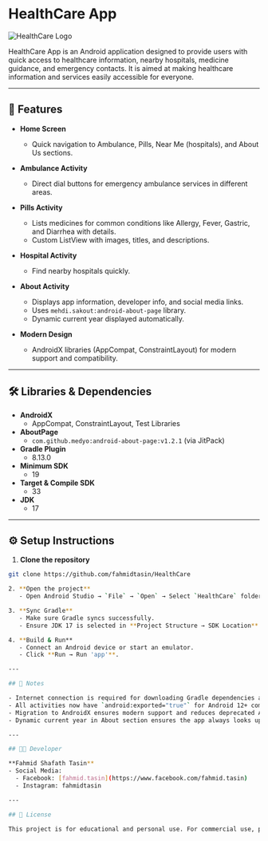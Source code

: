 # HealthCare App

![HealthCare Logo](app/src/main/res/mipmap/ic_launcher.png)

HealthCare App is an Android application designed to provide users with quick access to healthcare information, nearby hospitals, medicine guidance, and emergency contacts. It is aimed at making healthcare information and services easily accessible for everyone.

---

## 🚀 Features

- **Home Screen**
  - Quick navigation to Ambulance, Pills, Near Me (hospitals), and About Us sections.

- **Ambulance Activity**
  - Direct dial buttons for emergency ambulance services in different areas.

- **Pills Activity**
  - Lists medicines for common conditions like Allergy, Fever, Gastric, and Diarrhea with details.
  - Custom ListView with images, titles, and descriptions.

- **Hospital Activity**
  - Find nearby hospitals quickly.

- **About Activity**
  - Displays app information, developer info, and social media links.
  - Uses `mehdi.sakout:android-about-page` library.
  - Dynamic current year displayed automatically.

- **Modern Design**
  - AndroidX libraries (AppCompat, ConstraintLayout) for modern support and compatibility.

---

## 🛠️ Libraries & Dependencies

- **AndroidX**
  - AppCompat, ConstraintLayout, Test Libraries
- **AboutPage**
  - `com.github.medyo:android-about-page:v1.2.1` (via JitPack)
- **Gradle Plugin**
  - 8.13.0
- **Minimum SDK**
  - 19
- **Target & Compile SDK**
  - 33
- **JDK**
  - 17

---

## ⚙️ Setup Instructions

1. **Clone the repository**
```bash
git clone https://github.com/fahmidtasin/HealthCare

2. **Open the project**
   - Open Android Studio → `File` → `Open` → Select `HealthCare` folder.

3. **Sync Gradle**
   - Make sure Gradle syncs successfully.
   - Ensure JDK 17 is selected in **Project Structure → SDK Location**.

4. **Build & Run**
   - Connect an Android device or start an emulator.
   - Click **Run → Run 'app'**.

---

## 🔧 Notes

- Internet connection is required for downloading Gradle dependencies and AboutPage library via JitPack.
- All activities now have `android:exported="true"` for Android 12+ compatibility.
- Migration to AndroidX ensures modern support and reduces deprecated APIs.
- Dynamic current year in About section ensures the app always looks up-to-date.

---

## 👨‍💻 Developer

**Fahmid Shafath Tasin**   
- Social Media:
  - Facebook: [fahmid.tasin](https://www.facebook.com/fahmid.tasin)
  - Instagram: fahmidtasin

---

## 🎯 License

This project is for educational and personal use. For commercial use, please contact the developer.

